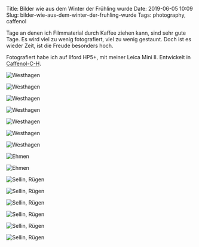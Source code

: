 Title: Bilder wie aus dem Winter der Frühling wurde
Date: 2019-06-05 10:09
Slug: bilder-wie-aus-dem-winter-der-fruhling-wurde
Tags: photography, caffenol

Tage an denen ich Filmmaterial durch Kaffee ziehen kann, sind sehr gute Tage. Es wird viel zu wenig fotografiert, viel zu wenig gestaunt. Doch ist es wieder Zeit, ist die Freude besonders hoch.

Fotografiert habe ich auf Ilford HP5+, mit meiner Leica Mini II. Entwickelt in [Caffenol-C-H](https://github.com/xsteadfastx/filmentwicklung/blob/master/Caffenol.md).

![Westhagen]({static}/images/47999858263_e81e0bf1c5_b.jpg)

![Westhagen]({static}/images/47999855292_6eaa31d998_b.jpg)

![Westhagen]({static}/images/47999898066_96f770ddd5_b.jpg)

![Westhagen]({static}/images/47999864168_254a3744df_b.jpg)

![Westhagen]({static}/images/47999904121_2827f2e201_b.jpg)

![Westhagen]({static}/images/47999874268_2aa54831d1_b.jpg)

![Westhagen]({static}/images/47999876013_15640d9cc4_b.jpg)

![Ehmen]({static}/images/47999925056_b555b8f130_b.jpg)

![Ehmen]({static}/images/47999885347_84a0bd2201_b.jpg)

![Sellin, Rügen]({static}/images/47999904698_3695bc8694_b.jpg)

![Sellin, Rügen]({static}/images/47999941966_4a3e02e863_b.jpg)

![Sellin, Rügen]({static}/images/47999943336_5d346275ab_b.jpg)

![Sellin, Rügen]({static}/images/47999914278_5ed63fe023_b.jpg)

![Sellin, Rügen]({static}/images/47999951891_971de8a994_b.jpg)

![Sellin, Rügen]({static}/images/47999917233_a1371ab9e1_b.jpg)
